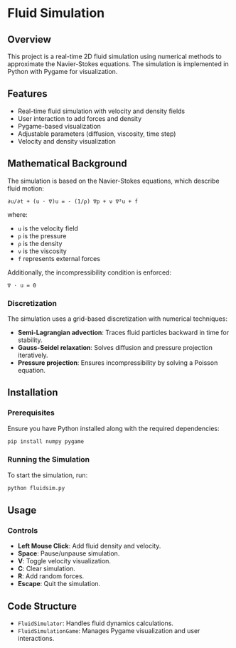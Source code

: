 # Fluid Simulation

## Overview
This project is a real-time 2D fluid simulation using numerical methods to approximate the Navier-Stokes equations. The simulation is implemented in Python with Pygame for visualization.

## Features
- Real-time fluid simulation with velocity and density fields
- User interaction to add forces and density
- Pygame-based visualization
- Adjustable parameters (diffusion, viscosity, time step)
- Velocity and density visualization

## Mathematical Background

The simulation is based on the Navier-Stokes equations, which describe fluid motion:

```
∂u/∂t + (u ⋅ ∇)u = - (1/ρ) ∇p + ν ∇²u + f
```

where:
- `u` is the velocity field
- `p` is the pressure
- `ρ` is the density
- `ν` is the viscosity
- `f` represents external forces

Additionally, the incompressibility condition is enforced:

```
∇ ⋅ u = 0
```

### Discretization

The simulation uses a grid-based discretization with numerical techniques:
- **Semi-Lagrangian advection**: Traces fluid particles backward in time for stability.
- **Gauss-Seidel relaxation**: Solves diffusion and pressure projection iteratively.
- **Pressure projection**: Ensures incompressibility by solving a Poisson equation.

## Installation

### Prerequisites
Ensure you have Python installed along with the required dependencies:

```sh
pip install numpy pygame
```

### Running the Simulation
To start the simulation, run:

```sh
python fluidsim.py
```

## Usage

### Controls
- **Left Mouse Click**: Add fluid density and velocity.
- **Space**: Pause/unpause simulation.
- **V**: Toggle velocity visualization.
- **C**: Clear simulation.
- **R**: Add random forces.
- **Escape**: Quit the simulation.

## Code Structure
- `FluidSimulator`: Handles fluid dynamics calculations.
- `FluidSimulationGame`: Manages Pygame visualization and user interactions.
